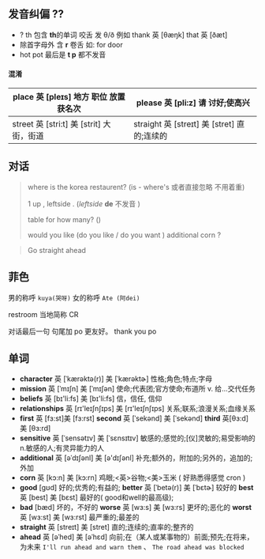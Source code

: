 
## 发音纠偏 ??


- ? th 包含 **th**的单词 咬舌 发 θ/ð  例如  thank 英 [θæŋk] that 英 [ðæt]
- 除首字母外 含 **r** 卷舌 如: for  door
- hot pot 最后是 **t p** 都不发音

#### 混淆

| place 英 [pleɪs] 地方 职位 放置 获名次 | please 英 [pli:z]   请  讨好;使高兴 |
|--------|--------|
| street 英 [stri:t] 美 [strit] 大街，街道 |   straight 英 [streɪt] 美 [stret] 直的;连续的 |

## 对话

> where is the korea restaurent? (is - where's 或者直接忽略 不用着重)
>
> 1 up , leftside . (*leftside*  **de** 不发音 )
>
> table for how many? ()
>
> would you like (do you like / do you want ) additional corn ?

> Go straight ahead

## 菲色

男的称呼 `kuya(哭呀)` 女的称呼 `Ate (阿dei)`

restroom 当地简称 CR

对话最后一句 句尾加 po 更友好。 thank you po


## 单词

- **character**  英 [ˈkærəktə(r)]   美 [ˈkærəktɚ]  性格;角色;特点;字母
- **mission**  英 [ˈmɪʃn]   美 [ˈmɪʃən] 使命;代表团;官方使命;布道所 v. 给…交代任务
- **beliefs** 英 [bɪ'li:fs]   美 [bɪ'li:fs]   信，信任, 信仰
- **relationships** 英 [rɪ'leɪʃnʃɪps]   美 [rɪ'leɪʃnʃɪps]  关系;联系;浪漫关系;血缘关系
- **first** 英 [fɜ:st]美 [fɜ:rst] **second** 英 [ˈsekənd] 美 [ˈsekənd] **third** 英[θɜ:d]   美 [θɜ:rd]
- **sensitive**  英 [ˈsensətɪv]   美 [ˈsɛnsɪtɪv]  敏感的;感觉的;[仪]灵敏的;易受影响的 n.敏感的人;有灵异能力的人
- **additional** 英 [əˈdɪʃənl]   美 [ə'dɪʃənl]  补充;额外的，附加的;另外的，追加的;外加
- **corn**  英 [kɔ:n]  美 [kɔ:rn] 鸡眼;<英>谷物;<美>玉米  ( 好熟悉得感觉 cron )
- **good**  [gʊd] 好的;优秀的;有益的; **better** 英 [ˈbetə(r)] 美 [ˈbɛtɚ] 较好的 **best** 英 [best] 美 [bɛst] 最好的( good和well的最高级);
- **bad**  [bæd] 坏的，不好的 **worse** 英 [wɜ:s] 美 [wɜ:rs] 更坏的;恶化的 **worst** 英 [wɜ:st] 美 [wɜ:rst] 最严重的;最差的
- **straight** 英 [streɪt]   美 [stret] 直的;连续的;直率的;整齐的
- **ahead** 英 [əˈhed]   美 [əˈhɛd] 向前;在（某人或某事物的）前面;预先;在将来，为未来 `I'll run ahead and warn them` 、 `The road ahead was blocked`




